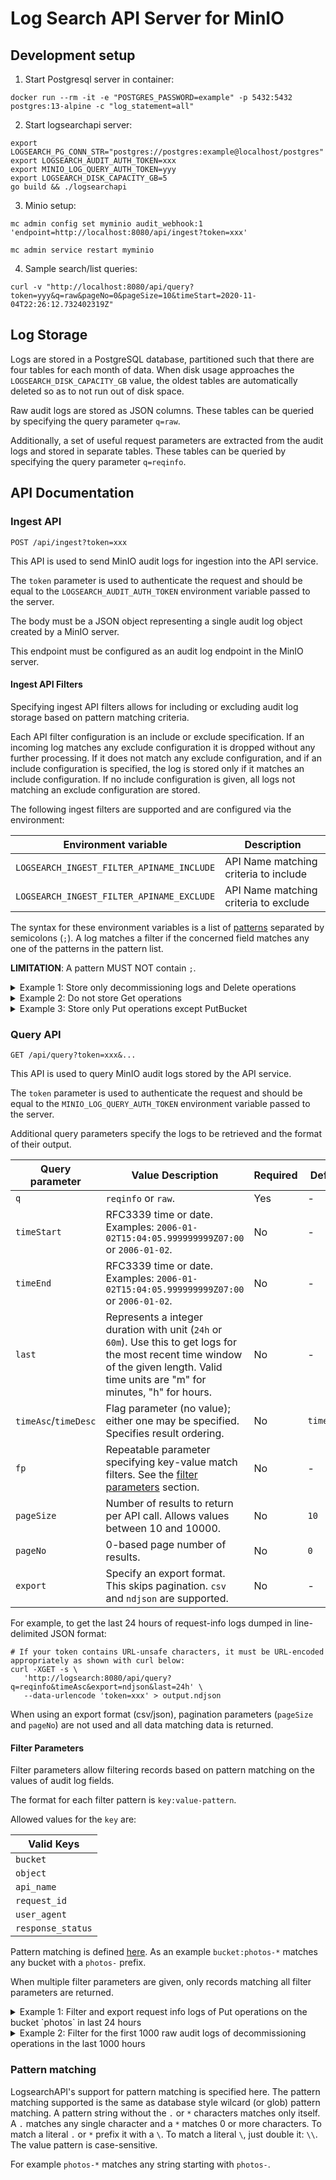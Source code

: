 # Log Search API Server for MinIO

## Development setup

1. Start Postgresql server in container:

```shell
docker run --rm -it -e "POSTGRES_PASSWORD=example" -p 5432:5432 postgres:13-alpine -c "log_statement=all"
```

2. Start logsearchapi server:

```shell
export LOGSEARCH_PG_CONN_STR="postgres://postgres:example@localhost/postgres"
export LOGSEARCH_AUDIT_AUTH_TOKEN=xxx
export MINIO_LOG_QUERY_AUTH_TOKEN=yyy
export LOGSEARCH_DISK_CAPACITY_GB=5
go build && ./logsearchapi
```

3. Minio setup:

```shell
mc admin config set myminio audit_webhook:1 'endpoint=http://localhost:8080/api/ingest?token=xxx'

mc admin service restart myminio
```

4. Sample search/list queries:

```shell
curl -v "http://localhost:8080/api/query?token=yyy&q=raw&pageNo=0&pageSize=10&timeStart=2020-11-04T22:26:12.732402319Z"
```

## Log Storage

Logs are stored in a PostgreSQL database, partitioned such that there are four tables for each month of data. When disk usage approaches the `LOGSEARCH_DISK_CAPACITY_GB` value, the oldest tables are automatically deleted so as to not run out of disk space.

Raw audit logs are stored as JSON columns. These tables can be queried by specifying the query parameter `q=raw`.

Additionally, a set of useful request parameters are extracted from the audit logs and stored in separate tables. These tables can be queried by specifying the query parameter `q=reqinfo`.

## API Documentation

### Ingest API

```
POST /api/ingest?token=xxx
```

This API is used to send MinIO audit logs for ingestion into the API service.

The `token` parameter is used to authenticate the request and should be equal to the `LOGSEARCH_AUDIT_AUTH_TOKEN` environment variable passed to the server.

The body must be a JSON object representing a single audit log object created by a MinIO server.

This endpoint must be configured as an audit log endpoint in the MinIO server.

#### Ingest API Filters

Specifying ingest API filters allows for including or excluding audit log storage based on pattern matching criteria.

Each API filter configuration is an include or exclude specification. If an incoming log matches any exclude configuration it is dropped without any further processing. If it does not match any exclude configuration, and if an include configuration is specified, the log is stored only if it matches an include configuration. If no include configuration is given, all logs not matching an exclude configuration are stored.

The following ingest filters are supported and are configured via the environment:

| Environment variable                      | Description                           |
|-------------------------------------------|---------------------------------------|
| `LOGSEARCH_INGEST_FILTER_APINAME_INCLUDE` | API Name matching criteria to include |
| `LOGSEARCH_INGEST_FILTER_APINAME_EXCLUDE` | API Name matching criteria to exclude |

The syntax for these environment variables is a list of [patterns](#pattern-matching) separated by semicolons (`;`). A log matches a filter if the concerned field matches any one of the patterns in the pattern list.

**LIMITATION**: A pattern MUST NOT contain `;`.

<details><summary>Example 1: Store only decommissioning logs and Delete operations</summary>

Set the following ingest filter environment variables:

```
LOGSEARCH_INGEST_FILTER_APINAME_INCLUDE='*Decom*;Delete*'
```
</details>

<details><summary>Example 2: Do not store Get operations</summary>

Set the following ingest filter environment variables:

```
LOGSEARCH_INGEST_FILTER_APINAME_EXCLUDE='Get*'
```
</details>

<details><summary>Example 3: Store only Put operations except PutBucket</summary>

Set the following ingest filter environment variables:

```
LOGSEARCH_INGEST_FILTER_APINAME_EXCLUDE='PutBucket'
LOGSEARCH_INGEST_FILTER_APINAME_INCLUDE='Put*'
```

</details>


### Query API

```
GET /api/query?token=xxx&...
```

This API is used to query MinIO audit logs stored by the API service.

The `token` parameter is used to authenticate the request and should be equal to the `MINIO_LOG_QUERY_AUTH_TOKEN` environment variable passed to the server.

Additional query parameters specify the logs to be retrieved and the format of their output.

| Query parameter      | Value Description                                                                                                                                                                        | Required | Default    |
|----------------------|------------------------------------------------------------------------------------------------------------------------------------------------------------------------------------------|----------|------------|
| `q`                  | `reqinfo` or `raw`.                                                                                                                                                                      | Yes      | -          |
| `timeStart`          | RFC3339 time or date. Examples: `2006-01-02T15:04:05.999999999Z07:00` or `2006-01-02`.                                                                                                   | No       | -          |
| `timeEnd`            | RFC3339 time or date. Examples: `2006-01-02T15:04:05.999999999Z07:00` or `2006-01-02`.                                                                                                   | No       | -          |
| `last`               | Represents a integer duration with unit (`24h` or `60m`). Use this to get logs for the most recent time window of the given length. Valid time units are "m" for minutes, "h" for hours. | No       | -          |
| `timeAsc`/`timeDesc` | Flag parameter (no value); either one may be specified. Specifies result ordering.                                                                                                       | No       | `timeDesc` |
| `fp`                 | Repeatable parameter specifying key-value match filters. See the [filter parameters](#filter-parameters) section.                                                                        | No       | -          |
| `pageSize`           | Number of results to return per API call. Allows values between 10 and 10000.                                                                                                            | No       | `10`       |
| `pageNo`             | 0-based page number of results.                                                                                                                                                          | No       | `0`        |
| `export`             | Specify an export format. This skips pagination. `csv` and `ndjson` are supported.                                                                                                       | No       | -          |

For example, to get the last 24 hours of request-info logs dumped in line-delimited JSON format:

```
# If your token contains URL-unsafe characters, it must be URL-encoded appropriately as shown with curl below:
curl -XGET -s \
   'http://logsearch:8080/api/query?q=reqinfo&timeAsc&export=ndjson&last=24h' \
   --data-urlencode 'token=xxx' > output.ndjson
```

When using an export format (csv/json), pagination parameters (`pageSize` and `pageNo`) are not used and all data matching data is returned.

#### Filter Parameters

Filter parameters allow filtering records based on pattern matching on the values of audit log fields. 

The format for each filter pattern is `key:value-pattern`.

Allowed values for the `key` are:

| Valid Keys        |
|-------------------|
| `bucket`          |
| `object`          |
| `api_name`        |
| `request_id`      |
| `user_agent`      |
| `response_status` |

Pattern matching is defined [here](#pattern-matching). As an example `bucket:photos-*` matches any bucket with a `photos-` prefix. 

When multiple filter parameters are given, only records matching all filter parameters are returned.

<details><summary>Example 1: Filter and export request info logs of Put operations on the bucket `photos` in last 24 hours</summary>

```
curl -XGET -s \
   'http://logsearch:8080/api/query?q=reqinfo&timeAsc&export=ndjson&last=24h&fp=bucket:photos&fp=api_name:Put*' \
   --data-urlencode 'token=xxx' > output.ndjson
```

</details>

<details><summary>Example 2: Filter for the first 1000 raw audit logs of decommissioning operations in the last 1000 hours</summary>

```
curl -XGET -s \
   'http://logsearch:8080/api/query?q=raw&timeAsc&pageSize=1000&last=1000h&fp=api_name:*Decom*' \
   --data-urlencode 'token=xxx'
```

</details>

### Pattern matching

LogsearchAPI's support for pattern matching is specified here. The pattern matching supported is the same as database style wilcard (or glob) pattern matching. A pattern string without the `.` or `*` characters matches only itself. A `.` matches any single character and a `*` matches 0 or more characters. To match a literal `.` or `*` prefix it with a `\`. To match a literal `\`, just double it: `\\`. The value pattern is case-sensitive.

For example `photos-*` matches any string starting with `photos-`.
